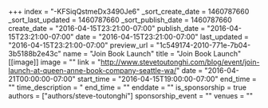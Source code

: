 +++
index = "-KFSiqQstmeDx3490Je6"
_sort_create_date = 1460787660
_sort_last_updated = 1460787660
_sort_publish_date = 1460787660
create_date = "2016-04-15T23:21:00-07:00"
publish_date = "2016-04-15T23:21:00-07:00"
date = "2016-04-15T23:21:00-07:00"
last_updated = "2016-04-15T23:21:00-07:00"
preview_url = "1c549174-2010-771e-7b04-3b5188b2e43c"
name = "Join Book Launch"
title = "Join Book Launch"
[[image]]
image = ""
link = "http://www.stevetoutonghi.com/blog/event/join-launch-at-queen-anne-book-company-seattle-wa/"
date = "2016-04-21T00:00:00-07:00"
start_time = "2016-04-15T19:00:00-07:00"
end_time = ""
time_description = "
end_time = ""
enddate = ""
is_sponsorship = true
authors = ["authors/steve-toutonghi"]
sponsorship_event = ""
venues = ""
